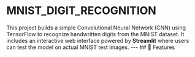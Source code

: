 # MNIST_DIGIT_RECOGNITION
This project builds a simple Convolutional Neural Network (CNN) using TensorFlow to recognize handwritten digits from the MNIST dataset. It includes an interactive web interface powered by **Streamlit** where users can test the model on actual MNIST test images.  ---  ## 📌 Features 
